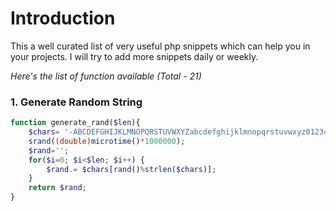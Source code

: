 # Introduction

This a well curated list of very useful php snippets which can help you in your projects. I will try to add more snippets daily or weekly.

*Here's the list of function available (Total - 21)*

### 1. Generate Random String
```php
function generate_rand($len){
    $chars= '-ABCDEFGHIJKLMNOPQRSTUVWXYZabcdefghijklmnopqrstuvwxyz0123456789_';  
    srand((double)microtime()*1000000);  
    $rand='';
    for($i=0; $i<$len; $i++) {  
        $rand.= $chars[rand()%strlen($chars)];  
    }  
    return $rand;  
}
```
